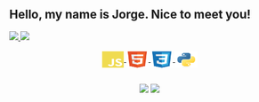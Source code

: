 ##  Hello, my name is Jorge. Nice to meet you!

 <a href="https://github.com/JorgeFerreira09">
 <img height="150em" src="https://github-readme-stats.vercel.app/api?username=JorgeFerreira09&show_icons=true&theme=dark&include_all_commits=true&count_private=true"/>
<img height="150em"  src="https://github-readme-stats.vercel.app/api/top-langs/?username=JorgeFerreira09&layout=compact&langs_count=7&theme=react" /> 
<br>
 
 </div>
 <div  align="center">
  <div style="display: inline_block"><br>
  <img align="center" alt="Jorge-Js" height="30" width="40" src="https://raw.githubusercontent.com/devicons/devicon/master/icons/javascript/javascript-plain.svg">
  <img align="center" alt="Jorge-HTML" height="30" width="40" src="https://raw.githubusercontent.com/devicons/devicon/master/icons/html5/html5-original.svg">
  <img align="center" alt="Jorge-CSS" height="30" width="40" src="https://raw.githubusercontent.com/devicons/devicon/master/icons/css3/css3-original.svg">
  <img align="center" alt="Jorge-Python" height="30" width="40" src="https://raw.githubusercontent.com/devicons/devicon/master/icons/python/python-original.svg">
</div>
 
##
 <div> 
 <a href="https://instagram.com/ferreira081993/" target="_blank"><img src="https://img.shields.io/badge/-Instagram-%23E4405F?style=for-the-badge&logo=instagram&logoColor=white" target="_blank"></a>
 <a href="https://www.linkedin.com/in/jorge-ferreira-843520203/" target="_blank"><img src="https://img.shields.io/badge/-LinkedIn-%230077B5?style=for-the-badge&logo=linkedin&logoColor=white" target="_blank"></a>     
</div>  
